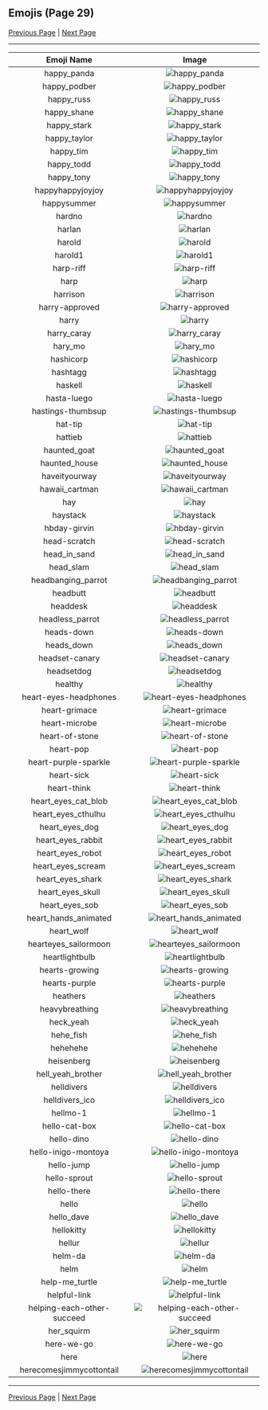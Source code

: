 
## Emojis (Page 29)

[Previous Page](/docs/rc/page-g-0028.md)
  | [Next Page](/docs/rc/page-h-0030.md)

<hr />

|Emoji Name|Image|
| :-: | :-: |
|happy_panda| ![happy_panda](/emojis/rc/happy_panda.png)|
|happy_podber| ![happy_podber](/emojis/rc/happy_podber.png)|
|happy_russ| ![happy_russ](/emojis/rc/happy_russ.png)|
|happy_shane| ![happy_shane](/emojis/rc/happy_shane.png)|
|happy_stark| ![happy_stark](/emojis/rc/happy_stark.png)|
|happy_taylor| ![happy_taylor](/emojis/rc/happy_taylor.png)|
|happy_tim| ![happy_tim](/emojis/rc/happy_tim.png)|
|happy_todd| ![happy_todd](/emojis/rc/happy_todd.png)|
|happy_tony| ![happy_tony](/emojis/rc/happy_tony.png)|
|happyhappyjoyjoy| ![happyhappyjoyjoy](/emojis/rc/happyhappyjoyjoy.gif)|
|happysummer| ![happysummer](/emojis/rc/happysummer.gif)|
|hardno| ![hardno](/emojis/rc/hardno.jpg)|
|harlan| ![harlan](/emojis/rc/harlan.jpg)|
|harold| ![harold](/emojis/rc/harold.png)|
|harold1| ![harold1](/emojis/rc/harold1.jpg)|
|harp-riff| ![harp-riff](/emojis/rc/harp-riff.gif)|
|harp| ![harp](/emojis/rc/harp.gif)|
|harrison| ![harrison](/emojis/rc/harrison.png)|
|harry-approved| ![harry-approved](/emojis/rc/harry-approved.png)|
|harry| ![harry](/emojis/rc/harry.png)|
|harry_caray| ![harry_caray](/emojis/rc/harry_caray.jpg)|
|hary_mo| ![hary_mo](/emojis/rc/hary_mo.png)|
|hashicorp| ![hashicorp](/emojis/rc/hashicorp.png)|
|hashtagg| ![hashtagg](/emojis/rc/hashtagg.gif)|
|haskell| ![haskell](/emojis/rc/haskell.png)|
|hasta-luego| ![hasta-luego](/emojis/rc/hasta-luego.jpg)|
|hastings-thumbsup| ![hastings-thumbsup](/emojis/rc/hastings-thumbsup.png)|
|hat-tip| ![hat-tip](/emojis/rc/hat-tip.gif)|
|hattieb| ![hattieb](/emojis/rc/hattieb.png)|
|haunted_goat| ![haunted_goat](/emojis/rc/haunted_goat.png)|
|haunted_house| ![haunted_house](/emojis/rc/haunted_house.png)|
|haveityourway| ![haveityourway](/emojis/rc/haveityourway.png)|
|hawaii_cartman| ![hawaii_cartman](/emojis/rc/hawaii_cartman.gif)|
|hay| ![hay](/emojis/rc/hay.png)|
|haystack| ![haystack](/emojis/rc/haystack.png)|
|hbday-girvin| ![hbday-girvin](/emojis/rc/hbday-girvin.png)|
|head-scratch| ![head-scratch](/emojis/rc/head-scratch.gif)|
|head_in_sand| ![head_in_sand](/emojis/rc/head_in_sand.gif)|
|head_slam| ![head_slam](/emojis/rc/head_slam.gif)|
|headbanging_parrot| ![headbanging_parrot](/emojis/rc/headbanging_parrot.gif)|
|headbutt| ![headbutt](/emojis/rc/headbutt.gif)|
|headdesk| ![headdesk](/emojis/rc/headdesk.gif)|
|headless_parrot| ![headless_parrot](/emojis/rc/headless_parrot.gif)|
|heads-down| ![heads-down](/emojis/rc/heads-down.png)|
|heads_down| ![heads_down](/emojis/rc/heads_down.png)|
|headset-canary| ![headset-canary](/emojis/rc/headset-canary.png)|
|headsetdog| ![headsetdog](/emojis/rc/headsetdog.jpg)|
|healthy| ![healthy](/emojis/rc/healthy.gif)|
|heart-eyes-headphones| ![heart-eyes-headphones](/emojis/rc/heart-eyes-headphones.png)|
|heart-grimace| ![heart-grimace](/emojis/rc/heart-grimace.png)|
|heart-microbe| ![heart-microbe](/emojis/rc/heart-microbe.png)|
|heart-of-stone| ![heart-of-stone](/emojis/rc/heart-of-stone.png)|
|heart-pop| ![heart-pop](/emojis/rc/heart-pop.png)|
|heart-purple-sparkle| ![heart-purple-sparkle](/emojis/rc/heart-purple-sparkle.gif)|
|heart-sick| ![heart-sick](/emojis/rc/heart-sick.png)|
|heart-think| ![heart-think](/emojis/rc/heart-think.png)|
|heart_eyes_cat_blob| ![heart_eyes_cat_blob](/emojis/rc/heart_eyes_cat_blob.png)|
|heart_eyes_cthulhu| ![heart_eyes_cthulhu](/emojis/rc/heart_eyes_cthulhu.png)|
|heart_eyes_dog| ![heart_eyes_dog](/emojis/rc/heart_eyes_dog.png)|
|heart_eyes_rabbit| ![heart_eyes_rabbit](/emojis/rc/heart_eyes_rabbit.png)|
|heart_eyes_robot| ![heart_eyes_robot](/emojis/rc/heart_eyes_robot.png)|
|heart_eyes_scream| ![heart_eyes_scream](/emojis/rc/heart_eyes_scream.png)|
|heart_eyes_shark| ![heart_eyes_shark](/emojis/rc/heart_eyes_shark.png)|
|heart_eyes_skull| ![heart_eyes_skull](/emojis/rc/heart_eyes_skull.png)|
|heart_eyes_sob| ![heart_eyes_sob](/emojis/rc/heart_eyes_sob.png)|
|heart_hands_animated| ![heart_hands_animated](/emojis/rc/heart_hands_animated.gif)|
|heart_wolf| ![heart_wolf](/emojis/rc/heart_wolf.png)|
|hearteyes_sailormoon| ![hearteyes_sailormoon](/emojis/rc/hearteyes_sailormoon.jpg)|
|heartlightbulb| ![heartlightbulb](/emojis/rc/heartlightbulb.png)|
|hearts-growing| ![hearts-growing](/emojis/rc/hearts-growing.gif)|
|hearts-purple| ![hearts-purple](/emojis/rc/hearts-purple.gif)|
|heathers| ![heathers](/emojis/rc/heathers.jpg)|
|heavybreathing| ![heavybreathing](/emojis/rc/heavybreathing.png)|
|heck_yeah| ![heck_yeah](/emojis/rc/heck_yeah.gif)|
|hehe_fish| ![hehe_fish](/emojis/rc/hehe_fish.png)|
|hehehehe| ![hehehehe](/emojis/rc/hehehehe.gif)|
|heisenberg| ![heisenberg](/emojis/rc/heisenberg.jpg)|
|hell_yeah_brother| ![hell_yeah_brother](/emojis/rc/hell_yeah_brother.gif)|
|helldivers| ![helldivers](/emojis/rc/helldivers.png)|
|helldivers_ico| ![helldivers_ico](/emojis/rc/helldivers_ico.png)|
|hellmo-1| ![hellmo-1](/emojis/rc/hellmo-1.gif)|
|hello-cat-box| ![hello-cat-box](/emojis/rc/hello-cat-box.gif)|
|hello-dino| ![hello-dino](/emojis/rc/hello-dino.gif)|
|hello-inigo-montoya| ![hello-inigo-montoya](/emojis/rc/hello-inigo-montoya.gif)|
|hello-jump| ![hello-jump](/emojis/rc/hello-jump.gif)|
|hello-sprout| ![hello-sprout](/emojis/rc/hello-sprout.gif)|
|hello-there| ![hello-there](/emojis/rc/hello-there.gif)|
|hello| ![hello](/emojis/rc/hello.png)|
|hello_dave| ![hello_dave](/emojis/rc/hello_dave.png)|
|hellokitty| ![hellokitty](/emojis/rc/hellokitty.jpg)|
|hellur| ![hellur](/emojis/rc/hellur.png)|
|helm-da| ![helm-da](/emojis/rc/helm-da.png)|
|helm| ![helm](/emojis/rc/helm.png)|
|help-me_turtle| ![help-me_turtle](/emojis/rc/help-me_turtle.gif)|
|helpful-link| ![helpful-link](/emojis/rc/helpful-link.png)|
|helping-each-other-succeed| ![helping-each-other-succeed](/emojis/rc/helping-each-other-succeed.gif)|
|her_squirm| ![her_squirm](/emojis/rc/her_squirm.png)|
|here-we-go| ![here-we-go](/emojis/rc/here-we-go.jpg)|
|here| ![here](/emojis/rc/here.png)|
|herecomesjimmycottontail| ![herecomesjimmycottontail](/emojis/rc/herecomesjimmycottontail.png)|

<hr/>

[Previous Page](/docs/rc/page-g-0028.md)
  | [Next Page](/docs/rc/page-h-0030.md)